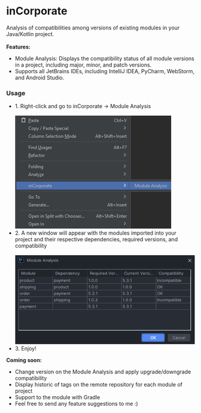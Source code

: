 # inCorporate

Analysis of compatibilities among versions of existing modules in your Java/Kotlin project.
<br>
<br>
<b>Features:</b>
<ul>
    <li>Module Analysis: Displays the compatibility status of all module versions in a project, including major, minor, and patch versions.</li>
    <li>Supports all JetBrains IDEs, including IntelliJ IDEA, PyCharm, WebStorm, and Android Studio.</li>
</ul>
<h3>Usage</h3>
<ul>
<li>
1. Right-click and go to inCorporate -> Module Analysis<br>
<br>
<a href="./screenshot/screanshot0.png">
<img title="a title" alt="inCorporate context menu" src="./screenshot/screenshot0.png">
</a>
</li>
<li>
2. A new window will appear with the modules imported into your project and their respective dependencies, required versions, and compatibility
<br>
<br>
<a href="./screenshot/screanshot1.png">
<img title="a title" alt="inCorporate context menu" src="./screenshot/screenshot1.png">
</a>

</li>
<li>3. Enjoy!</li>
</ul>

<b>Coming soon:</b>
<ul>
    <li>Change version on the Module Analysis and apply upgrade/downgrade compatibility</li>
    <li>Display historic of tags on the remote repository for each module of project</li>
    <li>Support to the module with Gradle</li>
    <li>Feel free to send any feature suggestions to me :)</li>
</ul>